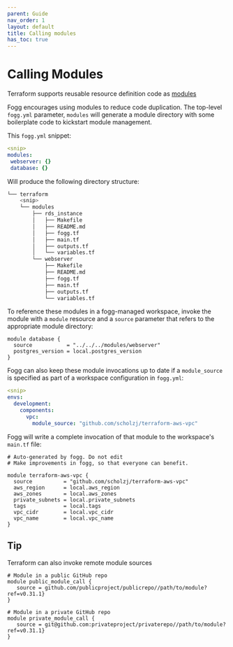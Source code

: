 ```yaml
---
parent: Guide
nav_order: 1
layout: default
title: Calling modules
has_toc: true
---
```


# Calling Modules
Terraform supports reusable resource definition code as [modules](https://www.terraform.io/docs/configuration/modules.html)

Fogg encourages using modules to reduce code duplication. The top-level `fogg.yml` parameter, `modules`
 will generate a module directory with some boilerplate code to kickstart module management.

This `fogg.yml` snippet:
 ```yaml
<snip>
modules:
  webserver: {}
  database: {}
 ```

Will produce the following directory structure:
```bash
└── terraform
    <snip>
    └── modules
        ├── rds_instance
        │   ├── Makefile
        │   ├── README.md
        │   ├── fogg.tf
        │   ├── main.tf
        │   ├── outputs.tf
        │   └── variables.tf
        └── webserver
            ├── Makefile
            ├── README.md
            ├── fogg.tf
            ├── main.tf
            ├── outputs.tf
            └── variables.tf
```

To reference these modules in a fogg-managed workspace, invoke the module with a `module` resource and a `source` parameter that refers to the appropriate module directory:
```hcl
module database {
  source           = "../../../modules/webserver"
  postgres_version = local.postgres_version
}
```

Fogg can also keep these module invocations up to date if a `module_source` is specified as part of a workspace configuration in `fogg.yml`:
```yaml
<snip>
envs:
  development:
    components:
      vpc:
        module_source: "github.com/scholzj/terraform-aws-vpc"
```

Fogg will write a complete invocation of that module to the workspace's `main.tf` file:

```hcl
# Auto-generated by fogg. Do not edit
# Make improvements in fogg, so that everyone can benefit.

module terraform-aws-vpc {
  source          = "github.com/scholzj/terraform-aws-vpc"
  aws_region      = local.aws_region
  aws_zones       = local.aws_zones
  private_subnets = local.private_subnets
  tags            = local.tags
  vpc_cidr        = local.vpc_cidr
  vpc_name        = local.vpc_name
}
```

## Tip
Terraform can also invoke remote module sources
```hcl
# Module in a public GitHub repo
module public_module_call {
   source = github.com/publicproject/publicrepo//path/to/module?ref=v0.31.1}
}

# Module in a private GitHub repo
module private_module_call {
   source = git@github.com:privateproject/privaterepo//path/to/module?ref=v0.31.1}
}
```

